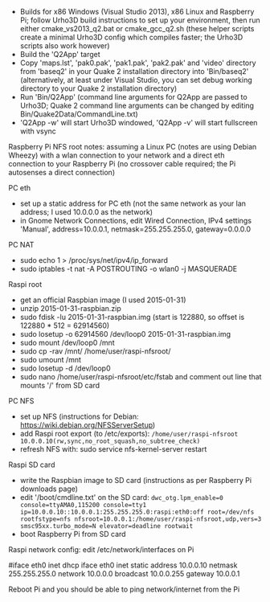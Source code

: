 * Builds for x86 Windows (Visual Studio 2013), x86 Linux and Raspberry Pi; follow Urho3D build instructions to set up your environment, then run either cmake_vs2013_q2.bat or cmake_gcc_q2.sh (these helper scripts create a minimal Urho3D config which compiles faster; the Urho3D scripts also work however)
* Build the 'Q2App' target
* Copy 'maps.lst', 'pak0.pak', 'pak1.pak', 'pak2.pak' and 'video' directory from 'baseq2' in your Quake 2 installation directory into 'Bin/baseq2' (alternatively, at least under Visual Studio, you can set debug working directory to your Quake 2 installation directory)
* Run 'Bin/Q2App' (command line arguments for Q2App are passed to Urho3D; Quake 2 command line arguments can be changed by editing Bin/Quake2Data/CommandLine.txt)
* 'Q2App -w' will start Urho3D windowed, 'Q2App -v' will start fullscreen with vsync

Raspberry Pi NFS root notes: assuming a Linux PC (notes are using Debian Wheezy) with a wlan connection to your network and a direct eth connection to your Raspberry Pi (no crossover cable required; the Pi autosenses a direct connection)

PC eth
* set up a static address for PC eth (not the same network as your lan address; I used 10.0.0.0 as the network)
* in Gnome Network Connections, edit Wired Connection, IPv4 settings 'Manual', address=10.0.0.1, netmask=255.255.255.0, gateway=0.0.0.0

PC NAT
* sudo echo 1 > /proc/sys/net/ipv4/ip_forward
* sudo iptables -t nat -A POSTROUTING -o wlan0 -j MASQUERADE

Raspi root
* get an official Raspbian image (I used 2015-01-31)
* unzip 2015-01-31-raspbian.zip
* sudo fdisk -lu 2015-01-31-raspbian.img (start is 122880, so offset is 122880 * 512 = 62914560)
* sudo losetup -o 62914560 /dev/loop0 2015-01-31-raspbian.img
* sudo mount /dev/loop0 /mnt
* sudo cp -rav /mnt/ /home/user/raspi-nfsroot/
* sudo umount /mnt
* sudo losetup -d /dev/loop0
* sudo nano /home/user/raspi-nfsroot/etc/fstab and comment out line that mounts '/' from SD card

PC NFS
* set up NFS (instructions for Debian: https://wiki.debian.org/NFSServerSetup)
* add Raspi root export (to /etc/exports): `/home/user/raspi-nfsroot 10.0.0.10(rw,sync,no_root_squash,no_subtree_check)`
* refresh NFS with: sudo service nfs-kernel-server restart

Raspi SD card
* write the Raspbian image to SD card (instructions as per Raspberry Pi downloads page)
* edit '/boot/cmdline.txt' on the SD card: `dwc_otg.lpm_enable=0 console=ttyAMA0,115200 console=tty1 ip=10.0.0.10::10.0.0.1:255.255.255.0:raspi:eth0:off root=/dev/nfs rootfstype=nfs nfsroot=10.0.0.1:/home/user/raspi-nfsroot,udp,vers=3 smsc95xx.turbo_mode=N elevator=deadline rootwait`
* boot Raspberry Pi from SD card

Raspi network config: edit /etc/network/interfaces on Pi

#iface eth0 inet dhcp
iface eth0 inet static
address 10.0.0.10
netmask 255.255.255.0
network 10.0.0.0
broadcast 10.0.0.255
gateway 10.0.0.1

Reboot Pi and you should be able to ping network/internet from the Pi
